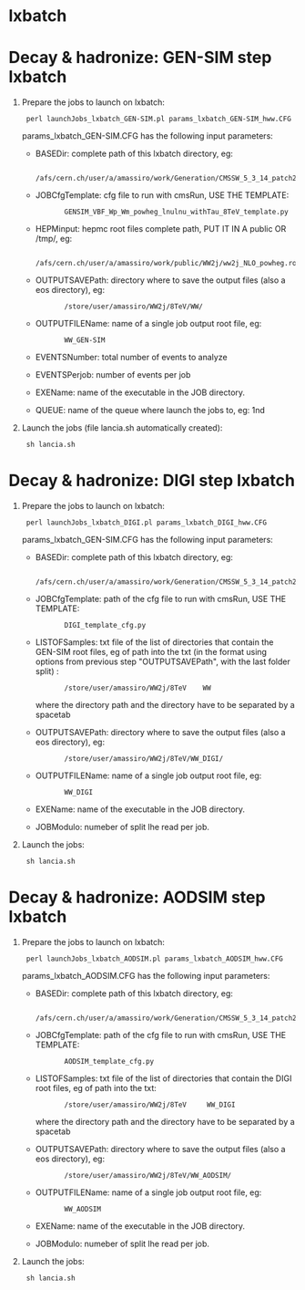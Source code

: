 lxbatch
=======

Decay & hadronize: GEN-SIM step lxbatch
=======


1. Prepare the jobs to launch on lxbatch:

        perl launchJobs_lxbatch_GEN-SIM.pl params_lxbatch_GEN-SIM_hww.CFG

    params_lxbatch_GEN-SIM.CFG has the following input parameters:

   - BASEDir: complete path of this lxbatch directory, eg:

                /afs/cern.ch/user/a/amassiro/work/Generation/CMSSW_5_3_14_patch2/src/WW2jewk/Generation/lxbatch/

   - JOBCfgTemplate: cfg file to run with cmsRun, USE THE TEMPLATE:

                GENSIM_VBF_Wp_Wm_powheg_lnulnu_withTau_8TeV_template.py

   - HEPMinput: hepmc root files complete path, PUT IT IN A public OR /tmp/, eg:

                /afs/cern.ch/user/a/amassiro/work/public/WW2j/ww2j_NLO_powheg.root

   - OUTPUTSAVEPath: directory where to save the output files (also a eos directory), eg:

                /store/user/amassiro/WW2j/8TeV/WW/

   - OUTPUTFILEName: name of a single job output root file, eg:

                WW_GEN-SIM

   - EVENTSNumber: total number of events to analyze

   - EVENTSPerjob: number of events per job

   - EXEName: name of the executable in the JOB directory.

   - QUEUE: name of the queue where launch the jobs to, eg: 1nd

1. Launch the jobs (file lancia.sh automatically created):

        sh lancia.sh


Decay & hadronize: DIGI step lxbatch
=======

1. Prepare the jobs to launch on lxbatch:

        perl launchJobs_lxbatch_DIGI.pl params_lxbatch_DIGI_hww.CFG

    params_lxbatch_GEN-SIM.CFG has the following input parameters:

   - BASEDir: complete path of this lxbatch directory, eg:

                /afs/cern.ch/user/a/amassiro/work/Generation/CMSSW_5_3_14_patch2/src/WW2jewk/Generation/lxbatch/

   - JOBCfgTemplate: path of the cfg file to run with cmsRun, USE THE TEMPLATE:

                DIGI_template_cfg.py

   - LISTOFSamples: txt file of the list of directories that contain the GEN-SIM root files, eg of path into the txt (in the format using options from previous step "OUTPUTSAVEPath", with the last folder split) :

                /store/user/amassiro/WW2j/8TeV    WW


     where the directory path and the directory have to be separated by a spacetab

   - OUTPUTSAVEPath: directory where to save the output files (also a eos directory), eg:

                /store/user/amassiro/WW2j/8TeV/WW_DIGI/

   - OUTPUTFILEName: name of a single job output root file, eg:

                WW_DIGI

   - EXEName: name of the executable in the JOB directory.

   - JOBModulo: numeber of split lhe read per job. 


2. Launch the jobs:

        sh lancia.sh


Decay & hadronize: AODSIM step lxbatch
=======

1. Prepare the jobs to launch on lxbatch:

        perl launchJobs_lxbatch_AODSIM.pl params_lxbatch_AODSIM_hww.CFG

   params_lxbatch_AODSIM.CFG has the following input parameters:

   - BASEDir: complete path of this lxbatch directory, eg:   

                /afs/cern.ch/user/a/amassiro/work/Generation/CMSSW_5_3_14_patch2/src/WW2jewk/Generation/lxbatch/

   - JOBCfgTemplate: path of the cfg file to run with cmsRun, USE THE TEMPLATE:

                AODSIM_template_cfg.py

   - LISTOFSamples: txt file of the list of directories that contain the DIGI root files, eg of path into the txt:

                /store/user/amassiro/WW2j/8TeV     WW_DIGI

     where the directory path and the directory have to be separated by a spacetab

   - OUTPUTSAVEPath: directory where to save the output files (also a eos directory), eg:

                /store/user/amassiro/WW2j/8TeV/WW_AODSIM/

   - OUTPUTFILEName: name of a single job output root file, eg:

                WW_AODSIM

   - EXEName: name of the executable in the JOB directory.

   - JOBModulo: numeber of split lhe read per job. 


2. Launch the jobs:

        sh lancia.sh


